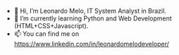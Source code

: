 - 👋 Hi, I’m Leonardo Melo, IT System Analyst in Brazil.
- 🌱 I’m currently learning Python and Web Development (HTML+CSS+Javascript).
- 📫 You can find me on https://www.linkedin.com/in/leonardomelodeveloper/

<!---
leonardomelodeveloper/leonardomelodeveloper is a ✨ special ✨ repository because its `README.md` (this file) appears on your GitHub profile.
You can click the Preview link to take a look at your changes.
--->
